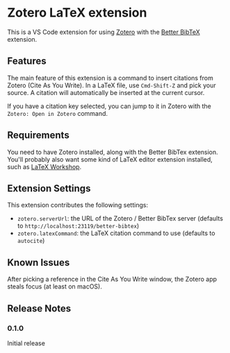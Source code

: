 # Zotero LaTeX extension

This is a VS Code extension for using [Zotero](https://www.zotero.org/) with the
[Better BibTeX](https://retorque.re/zotero-better-bibtex) extension.

## Features

The main feature of this extension is a command to insert citations from Zotero (Cite As You Write).
In a LaTeX file, use `Cmd-Shift-Z` and pick your source. A citation will automatically be inserted
at the current cursor.

If you have a citation key selected, you can jump to it in Zotero with the `Zotero: Open in Zotero` command.

## Requirements

You need to have Zotero installed, along with the Better BibTex extension. You'll probably also want
some kind of LaTeX editor extension installed, such as [LaTeX Workshop](https://marketplace.visualstudio.com/items?itemName=James-Yu.latex-workshop).

## Extension Settings

This extension contributes the following settings:

* `zotero.serverUrl`: the URL of the Zotero / Better BibTex server (defaults to `http://localhost:23119/better-bibtex`)
* `zotero.latexCommand`: the LaTeX citation command to use (defaults to `autocite`)

## Known Issues

After picking a reference in the Cite As You Write window, the Zotero app steals focus (at least on macOS).

## Release Notes

### 0.1.0

Initial release